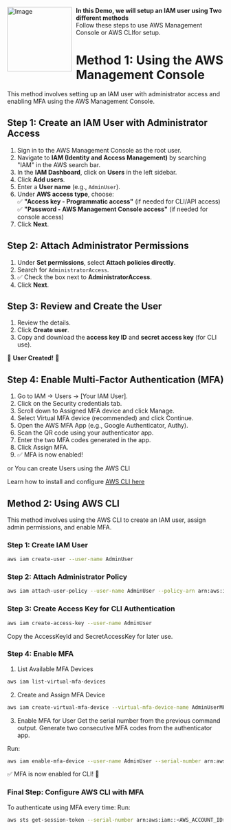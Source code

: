 
<p>
  <img src="https://github.com/user-attachments/assets/6b34a33f-eb36-4778-9b6c-72d6527eabef" alt="Image" width="150" align="left" style="margin-right: 10px;">
  <strong>In this Demo, we will setup an IAM user using Two different methods </strong><br>
  Follow these steps to use AWS Management Console or AWS CLIfor setup.
</p>

# Method 1: Using the AWS Management Console  

This method involves setting up an IAM user with administrator access and enabling MFA using the AWS Management Console.  

## Step 1: Create an IAM User with Administrator Access  

1. Sign in to the AWS Management Console as the root user.  
2. Navigate to **IAM (Identity and Access Management)** by searching "IAM" in the AWS search bar.  
3. In the **IAM Dashboard**, click on **Users** in the left sidebar.  
4. Click **Add users**.  
5. Enter a **User name** (e.g., `AdminUser`).  
6. Under **AWS access type**, choose:  
   ✅ **"Access key - Programmatic access"** (if needed for CLI/API access)  
   ✅ **"Password - AWS Management Console access"** (if needed for console access)  
7. Click **Next**.  

## Step 2: Attach Administrator Permissions  

1. Under **Set permissions**, select **Attach policies directly**.  
2. Search for `AdministratorAccess`.  
3. ✅ Check the box next to **AdministratorAccess**.  
4. Click **Next**.  

## Step 3: Review and Create the User  

1. Review the details.  
2. Click **Create user**.  
3. Copy and download the **access key ID** and **secret access key** (for CLI use).  

🎉 **User Created!** 🎉  
## Step 4: Enable Multi-Factor Authentication (MFA)
1. Go to IAM → Users → [Your IAM User].
2. Click on the Security credentials tab.
3. Scroll down to Assigned MFA device and click Manage.
4. Select Virtual MFA device (recommended) and click Continue.
5. Open the AWS MFA App (e.g., Google Authenticator, Authy).
6. Scan the QR code using your authenticator app.
7. Enter the two MFA codes generated in the app.
8. Click Assign MFA.
9. ✅ MFA is now enabled!



or You can create Users using the AWS CLI

Learn how to install and configure [AWS CLI here](https://docs.aws.amazon.com/cli/v1/userguide/install-macos.html)

## Method 2: Using AWS CLI
This method involves using the AWS CLI to create an IAM user, assign admin permissions, and enable MFA.

### Step 1: Create IAM User
```sh
aws iam create-user --user-name AdminUser
```
### Step 2: Attach Administrator Policy
```sh
aws iam attach-user-policy --user-name AdminUser --policy-arn arn:aws:iam::aws:policy/AdministratorAccess
```
### Step 3: Create Access Key for CLI Authentication
```sh
aws iam create-access-key --user-name AdminUser
```
Copy the AccessKeyId and SecretAccessKey for later use.

### Step 4: Enable MFA
1. List Available MFA Devices
```sh
aws iam list-virtual-mfa-devices
```

2. Create and Assign MFA Device
```sh
aws iam create-virtual-mfa-device --virtual-mfa-device-name AdminUserMFA
```
3. Enable MFA for User
Get the serial number from the previous command output.
Generate two consecutive MFA codes from the authenticator app.

Run:
```sh
aws iam enable-mfa-device --user-name AdminUser --serial-number arn:aws:iam::<AWS_ACCOUNT_ID>:mfa/AdminUserMFA --authentication-code-1 <CODE1> --authentication-code-2 <CODE2>
```
✅ MFA is now enabled for CLI! 🎉

### Final Step: Configure AWS CLI with MFA

To authenticate using MFA every time:
Run:
```sh
aws sts get-session-token --serial-number arn:aws:iam::<AWS_ACCOUNT_ID>:mfa/AdminUserMFA --token-code <MFA-CODE>
```
